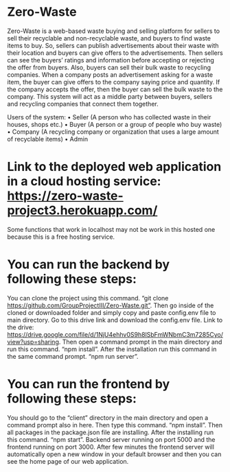 # Zero-Waste
Zero-Waste is a web-based waste buying and selling platform for sellers to sell their recyclable and non-recyclable waste, and buyers to find waste items to buy. So, sellers can publish advertisements about their waste with their location and buyers can give offers to the advertisements. Then sellers can see the buyers’ ratings and information before accepting or rejecting the offer from buyers. Also, buyers can sell their bulk waste to recycling companies. When a company posts an advertisement asking for a waste item, the buyer can give offers to the company saying price and quantity. If the company accepts the offer, then the buyer can sell the bulk waste to the company. This system will act as a middle party between buyers, sellers and recycling companies that connect them together.

Users of the system:
• Seller (A person who has collected waste in their houses, shops etc.)
• Buyer (A person or a group of people who buy waste)
• Company (A recycling company or organization that uses a large amount of recyclable items)
• Admin

#  Link to the deployed web application in a cloud hosting service: https://zero-waste-project3.herokuapp.com/
Some functions that work in localhost may not be work in this hosted one because this is a free hosting service.

# You can run the backend by following these steps:
You can clone the project using this command. “git clone https://github.com/GroupProjectIII/Zero-Waste.git”.
Then go inside of the cloned or downloaded folder and simply copy and paste config.env file to main directory.
Go to this drive link and download the config.env file. Link to the drive: https://drive.google.com/file/d/1NjU4ehhv0S9h8lSbFmWNbmC3m7285Cyo/view?usp=sharing.
Then open a command prompt in the main directory and run this command. “npm install”.
After the installation run this command in the same command prompt. “npm run server”.

# You can run the frontend by following these steps:
You should go to the “client” directory in the main directory and open a command prompt also in here.
Then type this command. “npm install”. Then all packages in the package.json file are installing. After the installing run this command. “npm start”.
Backend server running on port 5000 and the frontend running on port 3000.
After few minutes the frontend server will automatically open a new window in your default browser and then you can see the home page of our web application.
